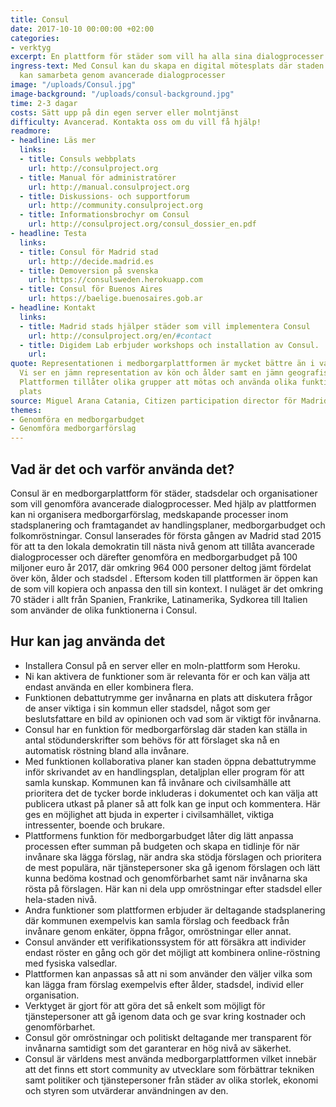 ```yaml
---
title: Consul
date: 2017-10-10 00:00:00 +02:00
categories:
- verktyg
excerpt: En plattform för städer som vill ha alla sina dialogprocesser på samma plats
ingress-text: Med Consul kan du skapa en digital mötesplats där staden och invånarna
  kan samarbeta genom avancerade dialogprocesser
image: "/uploads/Consul.jpg"
image-background: "/uploads/consul-background.jpg"
time: 2-3 dagar
costs: Sätt upp på din egen server eller molntjänst
difficulty: Avancerad. Kontakta oss om du vill få hjälp!
readmore:
- headline: Läs mer
  links:
  - title: Consuls webbplats
    url: http://consulproject.org
  - title: Manual för administratörer
    url: http://manual.consulproject.org
  - title: Diskussions- och supportforum
    url: http://community.consulproject.org
  - title: Informationsbrochyr om Consul
    url: http://consulproject.org/consul_dossier_en.pdf
- headline: Testa
  links:
  - title: Consul för Madrid stad
    url: http://decide.madrid.es
  - title: Demoversion på svenska
    url: https://consulsweden.herokuapp.com
  - title: Consul för Buenos Aires
    url: https://baelige.buenosaires.gob.ar
- headline: Kontakt
  links:
  - title: Madrid stads hjälper städer som vill implementera Consul
    url: http://consulproject.org/en/#contact
  - title: Digidem Lab erbjuder workshops och installation av Consul.
    url: 
quote: Representationen i medborgarplattformen är mycket bättre än i valet till stadsfullmäktige.
  Vi ser en jämn representation av kön och ålder samt en jämn geografisk spridning.
  Plattformen tillåter olika grupper att mötas och använda olika funktioner på samma
  plats
source: Miguel Arana Catania, Citizen participation director för Madrid
themes:
- Genomföra en medborgarbudget
- Genomföra medborgarförslag
---
```


## Vad är det och varför använda det?
Consul är en medborgarplattform för städer, stadsdelar och organisationer som vill genomföra avancerade dialogprocesser. Med hjälp av plattformen kan ni organisera medborgarförslag, medskapande processer inom stadsplanering och framtagandet av handlingsplaner, medborgarbudget och folkomröstningar. Consul lanserades för första gången av Madrid stad 2015 för att ta den lokala demokratin till nästa nivå genom att tillåta avancerade dialogprocesser och därefter genomföra en medborgarbudget på 100 miljoner euro år 2017, där omkring 964 000 personer deltog jämt fördelat över kön, ålder och stadsdel . Eftersom koden till plattformen är öppen kan de som vill kopiera och anpassa den till sin kontext. I nuläget är det omkring 70 städer i allt från Spanien, Frankrike, Latinamerika, Sydkorea till Italien som använder de olika funktionerna i Consul.

## Hur kan jag använda det

* Installera Consul på en server eller en moln-plattform som Heroku.
* Ni kan aktivera de funktioner som är relevanta för er och kan välja att endast använda en eller kombinera flera.
* Funktionen debattutrymme ger invånarna en plats att diskutera frågor de anser viktiga i sin kommun eller stadsdel, något som ger beslutsfattare en bild av opinionen och vad som är viktigt för invånarna.
* Consul har en funktion för medborgarförslag där staden kan ställa in antal stödunderskrifter som behövs för att förslaget ska nå en automatisk röstning bland alla invånare.
* Med funktionen  kollaborativa planer kan staden öppna debattutrymme inför skrivandet av en handlingsplan, detaljplan eller program för att samla kunskap. Kommunen kan få invånare och civilsamhälle att prioritera det de tycker borde inkluderas i dokumentet och kan välja att publicera utkast på planer så att folk kan ge input och kommentera. Här ges en möjlighet att bjuda in experter i civilsamhället, viktiga intressenter, boende och brukare.
* Plattformens funktion för medborgarbudget låter dig lätt anpassa processen efter summan på budgeten och skapa en tidlinje för när invånare ska lägga förslag, när andra ska stödja förslagen och prioritera de mest populära, när tjänstepersoner ska gå igenom förslagen och lätt kunna bedöma kostnad och genomförbarhet samt när invånarna ska rösta på förslagen. Här kan ni dela upp omröstningar efter stadsdel eller hela-staden nivå.
* Andra funktioner som plattformen erbjuder är deltagande stadsplanering där kommunen exempelvis kan samla förslag och feedback från invånare genom enkäter, öppna frågor, omröstningar eller annat.
* Consul använder ett verifikationssystem för att försäkra att individer endast röster en gång och gör det möjligt att kombinera online-röstning med fysiska valsedlar.
* Plattformen kan anpassas så att ni som använder den väljer vilka som kan lägga fram förslag exempelvis efter ålder, stadsdel, individ eller organisation.
* Verktyget är gjort för att göra det så enkelt som möjligt för tjänstepersoner att gå igenom data och ge svar kring kostnader och genomförbarhet.
* Consul gör omröstningar och politiskt deltagande mer transparent för invånarna samtidigt som det garanterar en hög nivå av säkerhet.
* Consul är världens mest använda medborgarplattformen vilket innebär att det finns ett stort community av utvecklare som förbättrar tekniken samt politiker och tjänstepersoner från städer av olika storlek, ekonomi och styren som utvärderar användningen av den.
